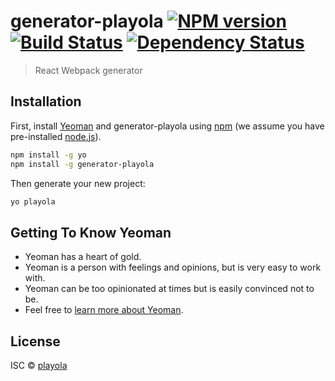 # generator-playola [![NPM version][npm-image]][npm-url] [![Build Status][travis-image]][travis-url] [![Dependency Status][daviddm-image]][daviddm-url]
> React Webpack generator

## Installation

First, install [Yeoman](http://yeoman.io) and generator-playola using [npm](https://www.npmjs.com/) (we assume you have pre-installed [node.js](https://nodejs.org/)).

```bash
npm install -g yo
npm install -g generator-playola
```

Then generate your new project:

```bash
yo playola
```

## Getting To Know Yeoman

 * Yeoman has a heart of gold.
 * Yeoman is a person with feelings and opinions, but is very easy to work with.
 * Yeoman can be too opinionated at times but is easily convinced not to be.
 * Feel free to [learn more about Yeoman](http://yeoman.io/).

## License

ISC © [playola](https://playolaizq.com)


[npm-image]: https://badge.fury.io/js/generator-playola.svg
[npm-url]: https://npmjs.org/package/generator-playola
[travis-image]: https://travis-ci.org/playola/generator-playola.svg?branch=master
[travis-url]: https://travis-ci.org/playola/generator-playola
[daviddm-image]: https://david-dm.org/playola/generator-playola.svg?theme=shields.io
[daviddm-url]: https://david-dm.org/playola/generator-playola
